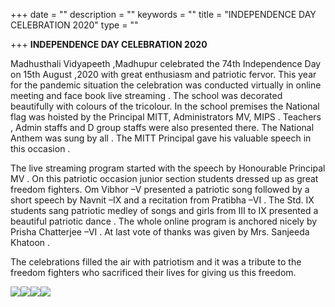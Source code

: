 +++
date = ""
description = ""
keywords = ""
title = "INDEPENDENCE DAY CELEBRATION 2020"
type = ""

+++
**INDEPENDENCE DAY CELEBRATION 2020**

Madhusthali Vidyapeeth ,Madhupur celebrated the 74th Independence Day on 15th August ,2020 with great enthusiasm and patriotic fervor. This year for the pandemic situation the celebration was conducted virtually in online meeting and face book live streaming . The school was decorated beautifully with colours of the tricolour. In the school premises the National flag was hoisted by the Principal MITT, Administrators MV, MIPS . Teachers , Admin staffs and D group staffs were also presented there. The National Anthem was sung by all . The MITT Principal gave his valuable speech in this occasion .

The live streaming program started with the speech by Honourable Principal MV . On this patriotic occasion junior section students dressed up as great freedom fighters. Om Vibhor –V presented a patriotic song followed by a short speech by Navnit –IX and a recitation from Pratibha –VI . The Std. IX students sang patriotic medley of songs and girls from III to IX presented a beautiful patriotic dance . The whole online program is anchored nicely by Prisha Chatterjee –VI . At last vote of thanks was given by Mrs. Sanjeeda Khatoon .

The celebrations filled the air with patriotism and it was a tribute to the freedom fighters who sacrificed their lives for giving us this freedom.

![](/uploads/2020/08/17/img-20200815-wa0034.jpg)![](/uploads/2020/08/17/img-20200815-wa0035.jpg)![](/uploads/2020/08/17/20200815_173648.jpg)![](/uploads/2020/08/17/20200815_173603.jpg)